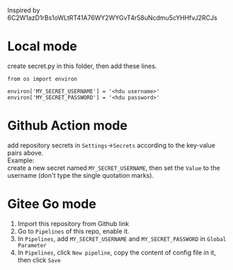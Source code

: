 Inspired by 6C2W1azD1rBs1oWLtRT41A76WY2WYGvT4r58uNcdmu5cYHHfvJ2RCJs

# Local mode

create secret.py in this folder, then add these lines.

```
from os import environ

environ['MY_SECRET_USERNAME'] = '<hdu username>'
environ['MY_SECRET_PASSWORD'] = '<hdu password>'
```
# Github Action mode

add repository secrets in `Settings`->`Secrets` according to the key-value pairs above.  
Example:  
create a new secret named `MY_SECRET_USERNAME`, then set the `Value` to the username (don't type the single quotation marks).

# Gitee Go mode

1. Import this repository from Github link
2. Go to `Pipelines` of this repo, enable it.
3. In `Pipelines`, add `MY_SECRET_USERNAME` and `MY_SECRET_PASSWORD` in `Global Parameter`
4. In `Pipelines`, click `New pipeline`, copy the content of config file in it, then click `Save` 